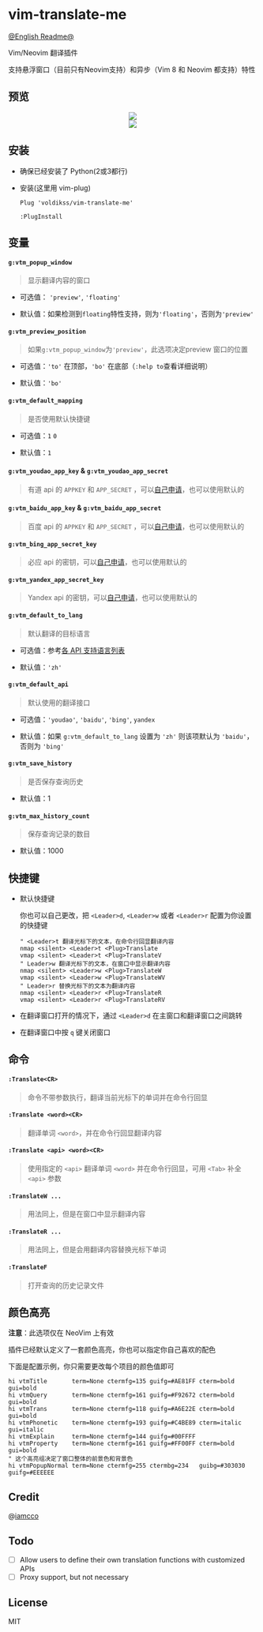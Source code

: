 # vim-translate-me

[@English Readme@](./README_EN.md)

Vim/Neovim 翻译插件

支持悬浮窗口（目前只有Neovim支持）和异步（Vim 8 和 Neovim 都支持）特性

## 预览

<div align="center">
	<img src="https://user-images.githubusercontent.com/20282795/57177114-6aa5a800-6e93-11e9-9ab3-7a6a99bef70e.gif">
</div>
<div align="center">
	<img src="https://user-images.githubusercontent.com/20282795/57177115-6b3e3e80-6e93-11e9-9a65-7556d5564a28.gif">
</div>

## 安装
 - 确保已经安装了 Python(2或3都行)

 - 安装(这里用 vim-plug)

    ```vim
    Plug 'voldikss/vim-translate-me'

    :PlugInstall
    ```

## 变量
#### **`g:vtm_popup_window`**

> 显示翻译内容的窗口

- 可选值： `'preview'`, `'floating'`

- 默认值：如果检测到`floating`特性支持，则为`'floating'`，否则为`'preview'`

#### **`g:vtm_preview_position`**

> 如果`g:vtm_popup_window`为`'preview'`，此选项决定preview 窗口的位置

- 可选值：`'to'` 在顶部，`'bo'` 在底部（`:help to`查看详细说明）

- 默认值：`'bo'`

#### **`g:vtm_default_mapping`**

> 是否使用默认快捷键

- 可选值：`1` `0`

- 默认值：`1`

#### **`g:vtm_youdao_app_key`** & **`g:vtm_youdao_app_secret`**

> 有道 api 的 `APPKEY` 和 `APP_SECRET` ，可以[自己申请](https://ai.youdao.com/doc.s#guide)，也可以使用默认的

#### **`g:vtm_baidu_app_key`** & **`g:vtm_baidu_app_secret`**

> 百度 api 的 `APPKEY` 和 `APP_SECRET` ，可以[自己申请](https://api.fanyi.baidu.com/api/trans/product/index)，也可以使用默认的

#### **`g:vtm_bing_app_secret_key`**
  
> 必应 api 的密钥，可以[自己申请](https://docs.microsoft.com/zh-cn/azure/cognitive-services/translator/translator-text-how-to-signup)，也可以使用默认的

#### **`g:vtm_yandex_app_secret_key`**
  
> Yandex api 的密钥，可以[自己申请](https://translate.yandex.com/developers/keys)，也可以使用默认的

#### **`g:vtm_default_to_lang`**
  
> 默认翻译的目标语言

- 可选值：参考[各 API 支持语言列表](https://github.com/voldikss/vim-translate-me/wiki)

- 默认值：`'zh'`

#### **`g:vtm_default_api`**
  
> 默认使用的翻译接口

- 可选值：`'youdao'`, `'baidu'`, `'bing'`, `yandex`

- 默认值：如果 `g:vtm_default_to_lang` 设置为 `'zh'` 则该项默认为 `'baidu'`，否则为 `'bing'`

#### **`g:vtm_save_history`**
  
> 是否保存查询历史

- 默认值：1

#### **`g:vtm_max_history_count`**
  
> 保存查询记录的数目

- 默认值：1000

## 快捷键

- 默认快捷键

    你也可以自己更改，把 `<Leader>d`, `<Leader>w` 或者 `<Leader>r` 配置为你设置的快捷键

    ```vim
    " <Leader>t 翻译光标下的文本，在命令行回显翻译内容
    nmap <silent> <Leader>t <Plug>Translate
    vmap <silent> <Leader>t <Plug>TranslateV
    " Leader>w 翻译光标下的文本，在窗口中显示翻译内容
    nmap <silent> <Leader>w <Plug>TranslateW
    vmap <silent> <Leader>w <Plug>TranslateWV
    " Leader>r 替换光标下的文本为翻译内容
    nmap <silent> <Leader>r <Plug>TranslateR
    vmap <silent> <Leader>r <Plug>TranslateRV
    ```

- 在翻译窗口打开的情况下，通过 `<Leader>d` 在主窗口和翻译窗口之间跳转
- 在翻译窗口中按 `q` 键关闭窗口

## 命令

#### `:Translate<CR>`

> 命令不带参数执行，翻译当前光标下的单词并在命令行回显

#### `:Translate <word><CR>`

> 翻译单词 `<word>`，并在命令行回显翻译内容

#### `:Translate <api> <word><CR>`

> 使用指定的 `<api>` 翻译单词 `<word>` 并在命令行回显，可用 `<Tab>` 补全 `<api>` 参数

#### `:TranslateW ...`

> 用法同上，但是在窗口中显示翻译内容

#### `:TranslateR ...`

> 用法同上，但是会用翻译内容替换光标下单词

#### `:TranslateF`

> 打开查询的历史记录文件

## 颜色高亮

**注意**：此选项仅在 NeoVim 上有效

插件已经默认定义了一套颜色高亮，你也可以指定你自己喜欢的配色

下面是配置示例，你只需要更改每个项目的颜色值即可
```vim
hi vtmTitle       term=None ctermfg=135 guifg=#AE81FF cterm=bold    gui=bold
hi vtmQuery       term=None ctermfg=161 guifg=#F92672 cterm=bold    gui=bold
hi vtmTrans       term=None ctermfg=118 guifg=#A6E22E cterm=bold    gui=bold
hi vtmPhonetic    term=None ctermfg=193 guifg=#C4BE89 cterm=italic  gui=italic
hi vtmExplain     term=None ctermfg=144 guifg=#00FFFF
hi vtmProperty    term=None ctermfg=161 guifg=#FF00FF cterm=bold    gui=bold
" 这个高亮组决定了窗口整体的前景色和背景色
hi vtmPopupNormal term=None ctermfg=255 ctermbg=234   guibg=#303030 guifg=#EEEEEE
```


## Credit
@[iamcco](https://github.com/iamcco)

## Todo
- [ ] Allow users to define their own translation functions with customized APIs
- [ ] Proxy support, but not necessary

## License
MIT
